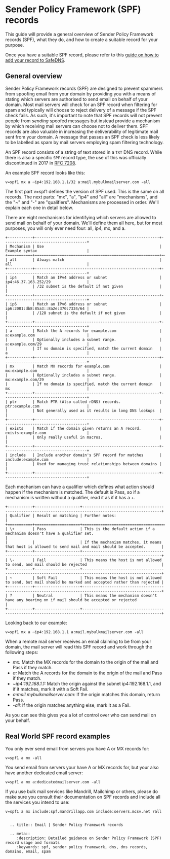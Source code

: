 # Sender Policy Framework (SPF) records

This guide will provide a general overview of Sender Policy Framework records (SPF), what they do, and how to create a suitable record for your purpose.

Once you have a suitable SPF record, please refer to this [guide on how to add your record to SafeDNS](/domains/safedns/spf).

## General overview

Sender Policy Framework records (SPF) are designed to prevent spammers from spoofing email from your domain by providing you with a means of stating which servers are authorised to send email on behalf of your domain.
Most mail servers will check for an SPF record when filtering for spam and typically will choose to reject delivery of a message if the SPF check fails. As such, it's important to note that SPF records will not prevent people from _sending_ spoofed messages but instead provide a mechanism by which receiving mail servers can choose not to deliver them.
SPF records are also valuable in increasing the deliverability of legitimate mail sent from your domain. A message that passes an SPF check is less likely to be labelled as spam by mail servers employing spam filtering technology.

An SPF record consists of a string of text stored in a `TXT` DNS record. While there is also a specific `SPF` record type, the use of this was officially discontinued in 2017 in [RFC 7208](https://tools.ietf.org/html/rfc7208).

An example SPF record looks like this:

```
v=spf1 mx a ~ip4:192.168.1.1/32 a:mail.mybulkmailserver.com -all
```

The first part v=spf1 defines the version of SPF used. This is the same on all records. The next parts: "mx", "a", "ip4" and "all" are "mechanisms", and the "~" and "-" are "qualifiers". Mechanisms are processed in order. We'll explain each one in detail below.

There are eight mechanisms for identifying which servers are allowed to send mail on behalf of your domain. We'll define them all here, but for most purposes, you will only ever need four: all, ip4, mx, and a.

```eval_rst
+-----------+-------------------------------------------------------+-------------------------------------+
| Mechanism | Use                                                   | Example syntax                      |
+===========+=======================================================+=====================================+
| all       | Always match                                          | all                                 |
+-----------+-------------------------------------------------------+-------------------------------------+
| ip4       | Match an IPv4 address or subnet                       | ip4:46.37.163.252/29                |
|           | /32 subnet is the default if not given                |                                     |
+-----------+-------------------------------------------------------+-------------------------------------+
| ip6       | Match an IPv6 address or subnet                       | ip6:2001:db8:85a3::8a2e:370:7334/64 |
|           | /128 subnet is the default if not given               |                                     |
+-----------+-------------------------------------------------------+-------------------------------------+
| a         | Match the A records for example.com                   | a:example.com                       |
|           | Optionally includes a subnet range.                   | a:example.com/29                    |
|           | If no domain is specified, match the current domain   | a                                   |
+-----------+-------------------------------------------------------+-------------------------------------+
| mx        | Match MX records for example.com                      | mx:example.com                      |
|           | Optionally includes a subnet range.                   | mx:example.com/29                   |
|           | If no domain is specified, match the current domain   | mx                                  |
+-----------+-------------------------------------------------------+-------------------------------------+
| ptr       | Match PTR (Also called rDNS) records.                 | ptr:example.com                     |
|           | Not generally used as it results in long DNS lookups  |                                     |
+-----------+-------------------------------------------------------+-------------------------------------+
| exists    | Match if the domain given returns an A record.        | exists:example.com                  |
|           | Only really useful in macros.                         |                                     |
+-----------+-------------------------------------------------------+-------------------------------------+
| include   | Include another domain's SPF record for matches       | include:example.com                 |
|           | Used for managing trust relationships between domains |                                     |
+-----------+-------------------------------------------------------+-------------------------------------+

```

Each mechanism can have a qualifier which defines what action should happen if the mechanism is matched. The default is Pass, so if a mechanism is written without a qualifier, read it as if it has a +.

```eval_rst
+-----------+--------------------+---------------------------------------------------------------------------------------------------------+
| Qualifier | Result on matching | Further notes:                                                                                          |
+===========+====================+=========================================================================================================+
| \+        | Pass               | This is the default action if a mechanism doesn't have a qualifier set.                                 |
|           |                    | If the mechanism matches, it means that host is allowed to send mail and mail should be accepted.       |
+-----------+--------------------+---------------------------------------------------------------------------------------------------------+
| \-        | Fail               | This means the host is not allowed to send, and mail should be rejected                                 |
+-----------+--------------------+---------------------------------------------------------------------------------------------------------+
| ~         | Soft Fail          | This means the host is not allowed to send, but mail should be marked and accepted rather than rejected |
+-----------+--------------------+---------------------------------------------------------------------------------------------------------+
| ?         | Neutral            | This means the mechanism doesn't have any bearing on if mail should be accepted or rejected             |
+-----------+--------------------+---------------------------------------------------------------------------------------------------------+
```

Looking back to our example:

```
v=spf1 mx a ~ip4:192.168.1.1 a:mail.mybulkmailserver.com -all
```

When a remote mail server receives an email claiming to be from your domain, the mail server will read this SPF record and work through the following steps:
- *mx:* Match the MX records for the domain to the origin of the mail and Pass if they match.
- *a:* Match the A records for the domain to the origin of the mail and Pass if they match.
- *~ip4:192.168.1.1:* Match the origin against the subnet ip4:192.168.1.1, and if it matches, mark it with a Soft Fail.
- *a:mail.mybulkmailserver.com:* If the origin matches this domain, return Pass.
- *-all:* If the origin matches anything else, mark it as a Fail.

As you can see this gives you a lot of control over who can send mail on your behalf.

## Real World SPF record examples

You only ever send email from servers you have A or MX records for:

```
v=spf1 a mx -all
```

You send email from servers your have A or MX records for, but your also have another dedicated email server:

```
v=spf1 a mx a:dedicatedmailserver.com -all
```

If you use bulk mail services like Mandrill, Mailchimp or others, please do make sure you consult their documentation on SPF records and include all the services you intend to use:

```
v=spf1 a mx include:spf.mandrillapp.com include:servers.mcsv.net ?all
```

```eval_rst

  .. title:: Email | Sender Policy Framework records

  .. meta::
     :description: Detailed guidance on Sender Policy Framework (SPF) record usage and formats
     :keywords: spf, sender policy framework, dns, dns records, domains, email, spam

```
